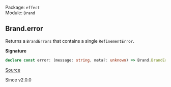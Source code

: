 Package: `effect`<br />
Module: `Brand`<br />

## Brand.error

Returns a `BrandErrors` that contains a single `RefinementError`.

**Signature**

```ts
declare const error: (message: string, meta?: unknown) => Brand.BrandErrors
```

[Source](https://github.com/Effect-TS/effect/tree/main/packages/effect/src/Brand.ts#L173)

Since v2.0.0
